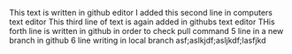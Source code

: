 This text is written in github editor
I added this second line in computers text editor
This third line of text is again added in githubs text editor
THis forth line is written in github in order to check pull command
5 line in a new branch in github
6 line writing in local branch
asf;aslkjdf;asljkdf;lasfjkd